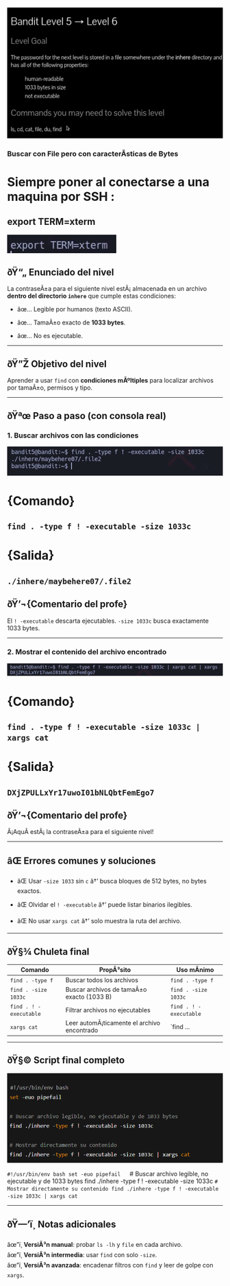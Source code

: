 ﻿![Bandit Image](../../Imagenes/level-5-6-1.png)

### Buscar con File pero con caracterÃ­sticas de Bytes 


# Siempre poner al conectarse a una maquina por SSH :

## export TERM=xterm
![Bandit Image](../../Imagenes/bandit-banner.png)



## ðŸ“„ Enunciado del nivel

La contraseÃ±a para el siguiente nivel estÃ¡ almacenada en un archivo **dentro del directorio `inhere`** que cumple estas condiciones:

- âœ… Legible por humanos (texto ASCII).
    
- âœ… TamaÃ±o exacto de **1033 bytes**.
    
- âœ… No es ejecutable.
    

---

## ðŸ”Ž Objetivo del nivel

Aprender a usar `find` con **condiciones mÃºltiples** para localizar archivos por tamaÃ±o, permisos y tipo.

---

## ðŸªœ Paso a paso (con consola real)

### 1. Buscar archivos con las condiciones

![Bandit Image](../../Imagenes/level-5-6-3.png)

# {Comando}

## `find . -type f ! -executable -size 1033c`

# {Salida}

## `./inhere/maybehere07/.file2`

## ðŸ’¬{Comentario del profe}  

El `! -executable` descarta ejecutables. `-size 1033c` busca exactamente 1033 bytes.

---

### 2. Mostrar el contenido del archivo encontrado
![Bandit Image](../../Imagenes/level-5-6-4.png)

# {Comando}

## `find . -type f ! -executable -size 1033c | xargs cat`

# {Salida}

## `DXjZPULLxYr17uwoI01bNLQbtFemEgo7`

## ðŸ’¬{Comentario del profe}  

Â¡AquÃ­ estÃ¡ la contraseÃ±a para el siguiente nivel!

---

## âŒ Errores comunes y soluciones

- âŒ Usar `-size 1033` sin `c` â†’ busca bloques de 512 bytes, no bytes exactos.
    
- âŒ Olvidar el `! -executable` â†’ puede listar binarios ilegibles.
    
- âŒ No usar `xargs cat` â†’ solo muestra la ruta del archivo.
    

---

## ðŸ§¾ Chuleta final

|Comando|PropÃ³sito|Uso mÃ­nimo|
|---|---|---|
|`find . -type f`|Buscar todos los archivos|`find . -type f`|
|`find . -size 1033c`|Buscar archivos de tamaÃ±o exacto (1033 B)|`find . -size 1033c`|
|`find . ! -executable`|Filtrar archivos no ejecutables|`find . ! -executable`|
|`xargs cat`|Leer automÃ¡ticamente el archivo encontrado|`find ...|

---

## ðŸ§© Script final completo
![Bandit Image](../../Imagenes/level-5-6-5.png)

`#!/usr/bin/env bash set -euo pipefail  
`# Buscar archivo legible, no ejecutable y de 1033 bytes find ./inhere -type f ! -executable -size 1033c 
`# Mostrar directamente su contenido find ./inhere -type f ! -executable -size 1033c | xargs cat`

---

## ðŸ—’ï¸ Notas adicionales

âœ”ï¸ **VersiÃ³n manual**: probar `ls -lh` y `file` en cada archivo.  
âœ”ï¸ **VersiÃ³n intermedia**: usar `find` con solo `-size`.  
âœ”ï¸ **VersiÃ³n avanzada**: encadenar filtros con `find` y leer de golpe con `xargs`.


